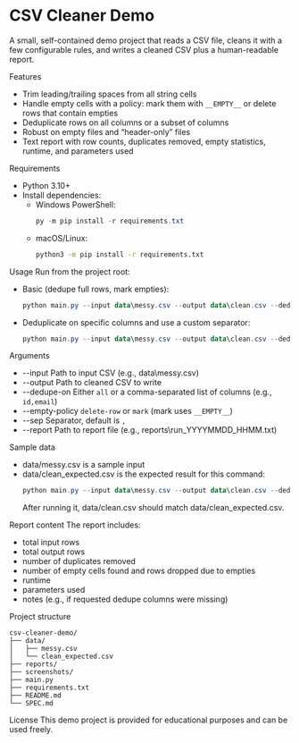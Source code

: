 # CSV Cleaner Demo

A small, self-contained demo project that reads a CSV file, cleans it with a few configurable rules, and writes a cleaned CSV plus a human-readable report.

Features
- Trim leading/trailing spaces from all string cells
- Handle empty cells with a policy: mark them with `__EMPTY__` or delete rows that contain empties
- Deduplicate rows on all columns or a subset of columns
- Robust on empty files and “header-only” files
- Text report with row counts, duplicates removed, empty statistics, runtime, and parameters used

Requirements
- Python 3.10+
- Install dependencies:
  - Windows PowerShell:
    ```powershell
    py -m pip install -r requirements.txt
    ```
  - macOS/Linux:
    ```bash
    python3 -m pip install -r requirements.txt
    ```

Usage
Run from the project root:

- Basic (dedupe full rows, mark empties):
  ```powershell
  python main.py --input data\messy.csv --output data\clean.csv --dedupe-on all --empty-policy mark --report reports\run_001.txt
  ```

- Deduplicate on specific columns and use a custom separator:
  ```powershell
  python main.py --input data\messy.csv --output data\clean.csv --dedupe-on id,email --empty-policy delete-row --sep ";" --report reports\run_002.txt
  ```

Arguments
- --input          Path to input CSV (e.g., data\messy.csv)
- --output         Path to cleaned CSV to write
- --dedupe-on      Either `all` or a comma-separated list of columns (e.g., `id,email`)
- --empty-policy   `delete-row` or `mark` (mark uses `__EMPTY__`)
- --sep            Separator, default is `,`
- --report         Path to report file (e.g., reports\run_YYYYMMDD_HHMM.txt)

Sample data
- data/messy.csv is a sample input
- data/clean_expected.csv is the expected result for this command:
  ```powershell
  python main.py --input data\messy.csv --output data\clean.csv --dedupe-on id,email --empty-policy mark --sep "," --report reports\run_sample.txt
  ```
  After running it, data/clean.csv should match data/clean_expected.csv.

Report content
The report includes:
- total input rows
- total output rows
- number of duplicates removed
- number of empty cells found and rows dropped due to empties
- runtime
- parameters used
- notes (e.g., if requested dedupe columns were missing)

Project structure
```
csv-cleaner-demo/
├── data/
│   ├── messy.csv
│   └── clean_expected.csv
├── reports/
├── screenshots/
├── main.py
├── requirements.txt
├── README.md
└── SPEC.md
```

License
This demo project is provided for educational purposes and can be used freely.